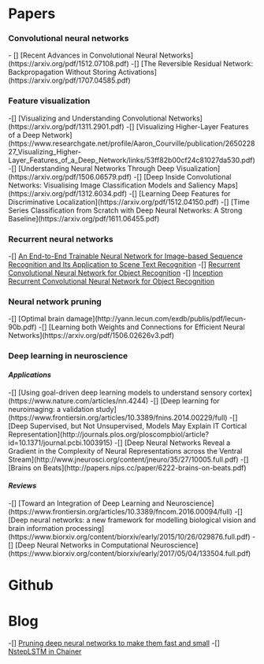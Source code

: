 # Papers

<h3>Convolutional neural networks</h3>  
- [] [Recent Advances in Convolutional Neural Networks](https://arxiv.org/pdf/1512.07108.pdf)
-[] [The Reversible Residual Network: Backpropagation Without Storing Activations](https://arxiv.org/pdf/1707.04585.pdf)  

<h3>Feature visualization</h3>  
-[] [Visualizing and Understanding Convolutional Networks](https://arxiv.org/pdf/1311.2901.pdf)  
-[] [Visualizing Higher-Layer Features of a Deep Network](https://www.researchgate.net/profile/Aaron_Courville/publication/265022827_Visualizing_Higher-Layer_Features_of_a_Deep_Network/links/53ff82b00cf24c81027da530.pdf)  
-[] [Understanding Neural Networks Through Deep Visualization](https://arxiv.org/pdf/1506.06579.pdf)  
-[] [Deep Inside Convolutional Networks: Visualising Image Classification Models and Saliency Maps](https://arxiv.org/pdf/1312.6034.pdf)
-[] [Learning Deep Features for Discriminative Localization](https://arxiv.org/pdf/1512.04150.pdf)  
-[] [Time Series Classification from Scratch with Deep Neural Networks: A Strong Baseline](https://arxiv.org/pdf/1611.06455.pdf)  

<h3>Recurrent neural networks</h3>

-[] [An End-to-End Trainable Neural Network for Image-based Sequence Recognition and Its Application to Scene Text Recognition](https://arxiv.org/pdf/1507.05717.pdf)
-[] [Recurrent Convolutional Neural Network for Object Recognition](https://www.cv-foundation.org/openaccess/content_cvpr_2015/app/2B_004.pdf)
-[] [Inception Recurrent Convolutional Neural Network for Object Recognition](https://arxiv.org/pdf/1704.07709.pdf)

<h3>Neural network pruning</h3>
-[] [Optimal brain damage](http://yann.lecun.com/exdb/publis/pdf/lecun-90b.pdf)
-[] [Learning both Weights and Connections for Efficient Neural Networks](https://arxiv.org/pdf/1506.02626v3.pdf)

<h3>Deep learning in neuroscience</h3>
<h4><i>Applications</i></h4>
-[] [Using goal-driven deep learning models to understand sensory cortex](https://www.nature.com/articles/nn.4244)
-[] [Deep learning for neuroimaging: a validation study](https://www.frontiersin.org/articles/10.3389/fnins.2014.00229/full)
-[] [Deep Supervised, but Not Unsupervised, Models May Explain IT Cortical Representation](http://journals.plos.org/ploscompbiol/article?id=10.1371/journal.pcbi.1003915)
-[] [Deep Neural Networks Reveal a Gradient in the Complexity of Neural Representations across the Ventral Stream](http://www.jneurosci.org/content/jneuro/35/27/10005.full.pdf)
-[] [Brains on Beats](http://papers.nips.cc/paper/6222-brains-on-beats.pdf)

<h4><i>Reviews</i></h4>
-[] [Toward an Integration of Deep Learning and Neuroscience](https://www.frontiersin.org/articles/10.3389/fncom.2016.00094/full)
-[] [Deep neural networks: a new framework for modelling biological vision and brain information processing](https://www.biorxiv.org/content/biorxiv/early/2015/10/26/029876.full.pdf)
-[] [Deep Neural Networks in Computational Neuroscience](https://www.biorxiv.org/content/biorxiv/early/2017/05/04/133504.full.pdf)

# Github


# Blog
-[] [Pruning deep neural networks to make them fast and small](https://jacobgil.github.io/deeplearning/pruning-deep-learning)
-[] [NstepLSTM in Chainer](https://qiita.com/aonotas/items/8e38693fb517e4e90535)
